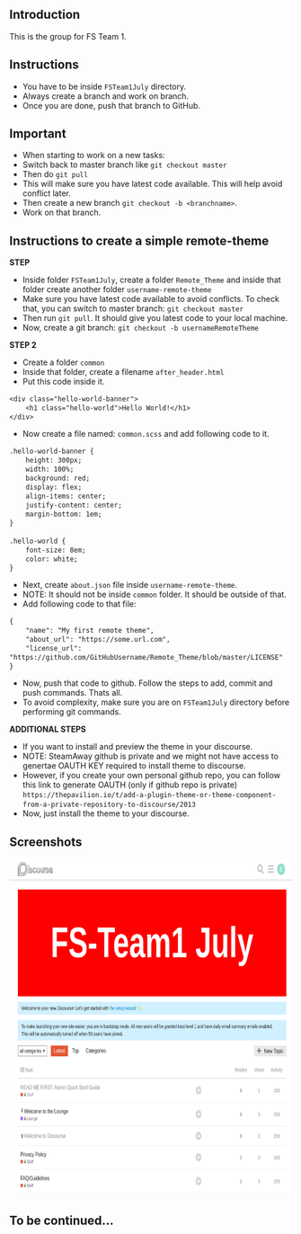 ## Introduction
This is the group for FS Team 1.

## Instructions
- You have to be inside `FSTeam1July` directory.
- Always create a branch and work on branch.
- Once you are done, push that branch to GitHub.

## Important
- When starting to work on a new tasks:
- Switch back to master branch like `git checkout master`
- Then do `git pull`
- This will make sure you have latest code available. This will help avoid conflict later.
- Then create a new branch `git checkout -b <branchname>`.
- Work on that branch.


## Instructions to create a simple remote-theme

**STEP**

- Inside folder `FSTeam1July`, create a folder `Remote_Theme` and inside that folder create another folder `username-remote-theme`
- Make sure you have latest code available to avoid conflicts. To check that, you can switch to master branch: `git checkout master`
- Then run `git pull`. It should give you latest code to your local machine.
- Now, create a git branch: `git checkout -b usernameRemoteTheme`

**STEP 2**

- Create a folder `common`
- Inside that folder, create a filename `after_header.html`
- Put this code inside it.

```
<div class="hello-world-banner">
    <h1 class="hello-world">Hello World!</h1>
</div>
```
- Now create a file named: `common.scss` and add following code to it.

```
.hello-world-banner {
    height: 300px;
    width: 100%;
    background: red;
    display: flex;
    align-items: center;
    justify-content: center;
    margin-bottom: 1em;
}

.hello-world {
    font-size: 8em;
    color: white;
}
```

- Next, create `about.json` file inside `username-remote-theme`.
- NOTE: It should not be inside `common` folder. It should be outside of that.
- Add following code to that file:

```
{
    "name": "My first remote theme",
    "about_url": "https://some.url.com",
    "license_url": "https://github.com/GitHubUsername/Remote_Theme/blob/master/LICENSE"
}
```
- Now, push that code to github. Follow the steps to add, commit and push commands. Thats all.
- To avoid complexity, make sure you are on `FSTeam1July` directory before performing git commands.

**ADDITIONAL STEPS**
- If you want to install and preview the theme in your discourse.
- NOTE: SteamAway github is private and we might not have access to genertae OAUTH KEY required to install theme to discourse.
- However, if you create your own personal github repo, you can follow this link to generate OAUTH (only if github repo is private)
`https://thepavilion.io/t/add-a-plugin-theme-or-theme-component-from-a-private-repository-to-discourse/2013`
- Now, just install the theme to your discourse.

## Screenshots
<img src="screenshots/Hello_World_Theme.PNG" height="600">

## To be continued...
